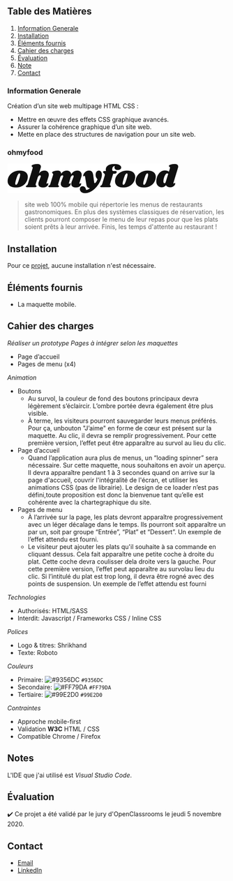 ## Table des Matières
1. [Information Generale](#general-info)
2. [Installation](#Installation)
3. [Éléments fournis](#Éléments-fournis)
4. [Cahier des charges](#Cahier-des-charges)
5. [Évaluation](#Évaluation)
6. [Note](#Note)
7. [Contact](#Contact)

### Information Generale
Création d’un site web multipage HTML CSS :
* Mettre en œuvre des effets CSS graphique avancés.
* Assurer la cohérence graphique d’un site web.
* Mette en place des structures de navigation pour un site web.  

### ohmyfood 
![Image text](https://github.com/John-Gate/jeanchristianbarriere_3_26102020/blob/main/sass/ressources/logo/ohmyfood.png)
>site web 100% mobile qui répertorie les menus de restaurants gastronomiques. En plus des systèmes classiques de réservation, les clients pourront composer le menu de leur repas pour que les plats soient prêts à leur arrivée. Finis, les temps d'attente au restaurant !

## Installation
Pour ce [projet](https://john-gate.github.io/jeanchristianbarriere_3_26102020/), aucune installation n'est nécessaire.

## Éléments fournis
* La maquette mobile.

##  Cahier des charges
_Réaliser un prototype_
_Pages à intégrer selon les maquettes_
* Page d’accueil
* Pages de menu (x4)

_Animation_
* Boutons
  * Au survol, la couleur de fond des boutons principaux devra légèrement s’éclaircir. L’ombre portée devra également être plus visible.
  * À terme, les visiteurs pourront sauvegarder leurs menus préférés. Pour ça, unbouton "J’aime" en forme de cœur est présent sur la maquette. Au clic, il devra se remplir progressivement. Pour cette première version, l’effet peut être apparaître au survol au lieu du clic.
* Page d’accueil
  * Quand l’application aura plus de menus, un “loading spinner” sera nécessaire. Sur cette maquette, nous souhaitons en avoir un aperçu. Il devra apparaître pendant 1 à 3 secondes quand on arrive sur la page d'accueil, couvrir l'intégralité de l'écran, et utiliser les animations CSS (pas de librairie). Le design de ce loader n’est pas défini,toute proposition est donc la bienvenue tant qu’elle est cohérente avec la chartegraphique du site.
* Pages de menu
  * À l’arrivée sur la page, les plats devront apparaître progressivement avec un léger décalage dans le temps. Ils pourront soit apparaître un par un, soit par groupe “Entrée”, “Plat” et “Dessert”. Un exemple de l’effet attendu est fourni.
  * Le visiteur peut ajouter les plats qu'il souhaite à sa commande en cliquant dessus. Cela fait apparaître une petite coche à droite du plat. Cette coche devra coulisser dela droite vers la gauche. Pour cette première version, l’effet peut apparaître au survolau lieu du clic. Si l’intitulé du plat est trop long, il devra être rogné avec des points de suspension. Un exemple de l’effet attendu est fourni
  
_Technologies_
* Authorisés: HTML/SASS
* Interdit: Javascript / Frameworks CSS / Inline CSS

_Polices_
* Logo & titres: Shrikhand
* Texte: Roboto

_Couleurs_
* Primaire: ![#9356DC](https://via.placeholder.com/15/9356DC/000000?text=+) `#9356DC`
* Secondaire: ![#FF79DA](https://via.placeholder.com/15/FF79DA/000000?text=+) `#FF79DA`
* Tertiaire: ![#99E2D0](https://via.placeholder.com/15/99E2D0/000000?text=+) `#99E2D0`

_Contraintes_
* Approche mobile-first
* Validation **W3C** HTML / CSS
* Compatible Chrome / Firefox

## Notes
L'IDE que j'ai utilisé est *Visual Studio Code*. 

## Évaluation
:heavy_check_mark: Ce projet a été validé par le jury d'OpenClassrooms le jeudi 5 novembre 2020.

## Contact
* [Email](mailto:barrierejc@live.fr?subject=[GitHub]%20Source%20Han%20Sans)
* [LinkedIn](https://linkedin.com/in/jean-christian-barriere)
